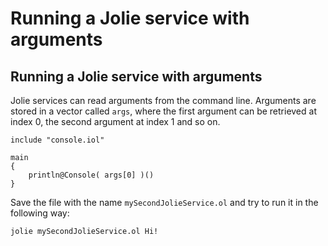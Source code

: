 # Running a Jolie service with arguments

## Running a Jolie service with arguments

Jolie services can read arguments from the command line. Arguments are stored in a vector called `args`, where the first argument can be retrieved at index 0, the second argument at index 1 and so on.

```jolie
include "console.iol"

main
{
    println@Console( args[0] )()
}
```

Save the file with the name `mySecondJolieService.ol` and try to run it in the following way:

```jolie
jolie mySecondJolieService.ol Hi!
```
